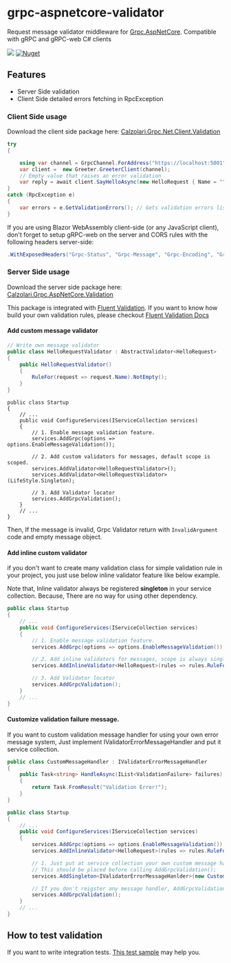 # grpc-aspnetcore-validator
Request message validator middleware for [Grpc.AspNetCore](https://github.com/grpc/grpc-dotnet).
Compatible with gRPC and gRPC-web C# clients

![](https://github.com/AnthonyGiretti/grpc-aspnetcore-validator/workflows/Build/badge.svg)
[![Nuget](https://img.shields.io/nuget/v/Calzolari.Grpc.AspNetCore.Validation)](https://www.nuget.org/packages/Calzolari.Grpc.AspNetCore.Validation)

## Features

- Server Side validation
- Client Side detailed errors fetching in RpcException

### Client Side usage

Download the client side package here: [Calzolari.Grpc.Net.Client.Validation](https://www.nuget.org/packages/Calzolari.Grpc.Net.Client.Validation/)

```csharp
try
{

    using var channel = GrpcChannel.ForAddress("https://localhost:5001");
    var client =  new Greeter.GreeterClient(channel);
    // Empty value that raises an error validation
    var reply = await client.SayHelloAsync(new HelloRequest { Name = "" });
}
catch (RpcException e)
{
    var errors = e.GetValidationErrors(); // Gets validation errors list
}
```

If you are using Blazor WebAssembly client-side (or any JavaScript client), don't forget to setup gRPC-web on the server and CORS rules with the following headers server-side:

```csharp
.WithExposedHeaders("Grpc-Status", "Grpc-Message", "Grpc-Encoding", "Grpc-Accept-Encoding", "validation-errors-text");
```

### Server Side usage

Download the server side package here: [Calzolari.Grpc.AspNetCore.Validation](https://www.nuget.org/packages/Calzolari.Grpc.AspNetCore.Validation/)

This package is integrated with [Fluent Validation](https://github.com/JeremySkinner/FluentValidation). 
If you want to know how build your own validation rules, please checkout [Fluent Validation Docs](https://fluentvalidation.net/start)

#### Add custom message validator

```csharp
// Write own message validator
public class HelloRequestValidator : AbstractValidator<HelloRequest>
{
    public HelloRequestValidator()
    {
        RuleFor(request => request.Name).NotEmpty();
    }
}
```

```
public class Startup
{
    // ...
    public void ConfigureServices(IServiceCollection services)
    {
        // 1. Enable message validation feature.
        services.AddGrpc(options => options.EnableMessageValidation());

        // 2. Add custom validators for messages, default scope is scoped.
        services.AddValidator<HelloRequestValidator>();
        services.AddValidator<HelloRequestValidator>(LifeStyle.Singleton);

        // 3. Add Validator locator
        services.AddGrpcValidation();
    }
    // ...
}
```

Then, If the message is invalid, Grpc Validator return with `InvalidArgument` code and empty message object.

#### Add inline custom validator

if you don't want to create many validation class for simple validation rule in your project,
you just use below inline validator feature like below example.

Note that, Inline validator always be registered **singleton** in your service collection.
Because, There are no way for using other dependency.

```csharp
public class Startup
{
    // ...
    public void ConfigureServices(IServiceCollection services)
    {
        // 1. Enable message validation feature.
        services.AddGrpc(options => options.EnableMessageValidation());

        // 2. Add inline validators for messages, scope is always singleton
        services.AddInlineValidator<HelloRequest>(rules => rules.RuleFor(request => request.Name).NotEmpty());

        // 3. Add Validator locator
        services.AddGrpcValidation();
    }
    // ...
}
```

#### Customize validation failure message.

If you want to custom validation message handler for using your own error message system,
Just implement IValidatorErrorMessageHandler and put it service collection.

```csharp
public class CustomMessageHandler : IValidatorErrorMessageHandler
{
    public Task<string> HandleAsync(IList<ValidationFailure> failures)
    {
        return Task.FromResult("Validation Error!");
    }
}

public class Startup
{
    // ...
    public void ConfigureServices(IServiceCollection services)
    {
        services.AddGrpc(options => options.EnableMessageValidation());
        services.AddInlineValidator<HelloRequest>(rules => rules.RuleFor(request => request.Name).NotEmpty());

        // 1. Just put at service collection your own custom message handler that implement IValidatorErrorMessageHandler.
        // This should be placed before calling AddGrpcValidation();
        services.AddSingleton<IValidatorErrorMessageHanlder>(new CustomMessageHandler())

        // If you don't reigster any message handler, AddGrpcValidation register default message handler.  
        services.AddGrpcValidation();
    }
    // ...
}
```

## How to test validation

If you want to write integration tests. [This test sample](src/Grpc.AspNetCore.FluentValidation.Test/Integration/) may help you.
